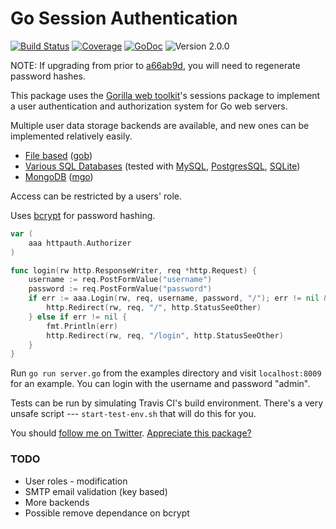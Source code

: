 # Go Session Authentication
[![Build Status](http://img.shields.io/travis/apexskier/httpauth.svg)](https://travis-ci.org/apexskier/httpauth)
[![Coverage](https://img.shields.io/coveralls/apexskier/httpauth.svg)](https://coveralls.io/r/apexskier/httpauth)
[![GoDoc](http://img.shields.io/badge/godoc-reference-blue.svg)](https://godoc.org/github.com/apexskier/httpauth)
![Version 2.0.0](https://img.shields.io/badge/version-2.0.0-lightgrey.svg)

NOTE: If upgrading from prior to
[a66ab9d](https://github.com/apexskier/httpauth/commit/a66ab9d137543fc0c3e56c6fe5d7d377c93087f6), 
you will need to regenerate password hashes.

This package uses the [Gorilla web toolkit](http://www.gorillatoolkit.org/)'s
sessions package to implement a user authentication and authorization system
for Go web servers.

Multiple user data storage backends are available, and new ones can be
implemented relatively easily.

- [File based](https://godoc.org/github.com/apexskier/goauth#NewGobFileAuthBackend) ([gob](http://golang.org/pkg/encoding/gob/))
- [Various SQL Databases](https://godoc.org/github.com/apexskier/httpauth#NewSqlAuthBackend)
  (tested with [MySQL](https://github.com/go-sql-driver/mysql),
  [PostgresSQL](https://github.com/lib/pq),
  [SQLite](https://github.com/mattn/go-sqlite3))
- [MongoDB](https://godoc.org/github.com/apexskier/httpauth#NewMongodbBackend) ([mgo](http://gopkg.in/mgo.v2))

Access can be restricted by a users' role.

Uses [bcrypt](http://codahale.com/how-to-safely-store-a-password/) for password
hashing.

```go
var (
    aaa httpauth.Authorizer
)

func login(rw http.ResponseWriter, req *http.Request) {
    username := req.PostFormValue("username")
    password := req.PostFormValue("password")
    if err := aaa.Login(rw, req, username, password, "/"); err != nil && err.Error() == "already authenticated" {
        http.Redirect(rw, req, "/", http.StatusSeeOther)
    } else if err != nil {
        fmt.Println(err)
        http.Redirect(rw, req, "/login", http.StatusSeeOther)
    }
}
```

Run `go run server.go` from the examples directory and visit `localhost:8009`
for an example. You can login with the username and password "admin".

Tests can be run by simulating Travis CI's build environment. There's a very
unsafe script --- `start-test-env.sh` that will do this for you.

You should [follow me on Twitter](https://twitter.com/apexskier). [Appreciate this package?](https://cash.me/$apexskier)

### TODO

- User roles - modification
- SMTP email validation (key based)
- More backends
- Possible remove dependance on bcrypt

